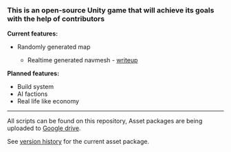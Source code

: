 ### This is an open-source Unity game that will achieve its goals with the help of contributors
**Current features:**
* Randomly generated map

  * Realtime generated navmesh - [writeup](https://medium.com/@DeveloperLuka/unity-runtime-navmesh-generation-adf32255c71c)

**Planned features:**
* Build system
* AI factions
* Real life like economy

***
All scripts can be found on this repository, Asset packages are being uploaded to [Google drive](https://drive.google.com/drive/folders/1TdKbqoXSJM_Ob3aApAwYdPo8NrYAttHR?usp=sharing).

See [version history](https://github.com/lukarolak/That-Unity-project/wiki/Version-history) for the current asset package.


